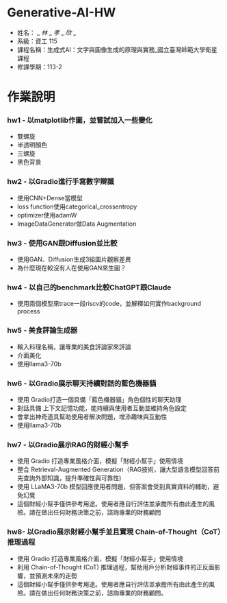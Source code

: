 # Generative-AI-HW

* 姓名： _ _林_ _ _孝_ _ _欣_ _
* 系級：資工 115
* 課程名稱：生成式AI：文字與圖像生成的原理與實務_國立臺灣師範大學衛星課程
* 修課學期：113-2


# 作業說明
### hw1 - 以matplotlib作圖，並嘗試加入一些變化
* 雙螺旋
* 半透明顏色
* 三螺旋
* 黑色背景

### hw2 - 以Gradio進行手寫數字辯識
* 使用CNN+Dense當模型
* loss function使用categorical_crossentropy
* optimizer使用adamW
* ImageDataGenerator做Data Augmentation

### hw3 - 使用GAN跟Diffusion並比較
* 使用GAN、Diffusion生成3組圖片觀察差異
* 為什麼現在較沒有人在使用GAN來生圖？

### hw4 - 以自己的benchmark比較ChatGPT跟Claude
* 使用兩個模型來trace一段riscv的code，並解釋如何實作background process

### hw5 - 美食評論生成器
* 輸入料理名稱，讓專業的美食評論家來評論
* 介面美化
* 使用llama3-70b
  
### hw6 - 以Gradio展示聊天持續對話的藍色機器貓
* 使用 Gradio打造一個具備「藍色機器貓」角色個性的聊天助理
* 對話具備 上下文記憶功能，能持續與使用者互動並維持角色設定
* 會拿出神奇道具幫助使用者解決問題，增添趣味與互動性
* 使用llama3-70b
  
### hw7 - 以Gradio展示RAG的財經小幫手
* 使用 Gradio 打造專業風格介面，模擬「財經小幫手」使用情境
* 整合 Retrieval-Augmented Generation（RAG技術，讓大型語言模型回答前先查詢外部知識，提升準確性與可靠性)
* 使用 LLaMA3-70b 模型回應使用者問題，但答案會受到真實資料的輔助，避免幻覺
* 這個財經小幫手僅供參考用途。使用者應自行評估並承擔所有由此產生的風險。請在做出任何財務決策之前，諮詢專業的財務顧問
  
### hw8- 以Gradio展示財經小幫手並且實現 Chain-of-Thought（CoT）推理過程
* 使用 Gradio 打造專業風格介面，模擬「財經小幫手」使用情境
* 利用 Chain-of-Thought (CoT) 推理過程，幫助用戶分析財經事件的正反面影響，並預測未來的走勢
* 這個財經小幫手僅供參考用途。使用者應自行評估並承擔所有由此產生的風險。請在做出任何財務決策之前，諮詢專業的財務顧問。
